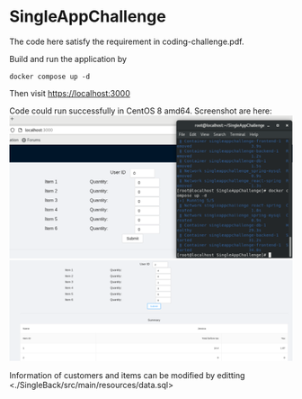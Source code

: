 # SingleAppChallenge

The code here satisfy the requirement in coding-challenge.pdf.

Build and run the application by 

```
docker compose up -d
```
Then visit <https://localhost:3000>


Code could run successfully in CentOS 8 amd64.
Screenshot are here:
![Screenshot1 ](png/1.png)
![Screenshot 2](png/2.png)

Information of customers and items can be modified by editting <./SingleBack/src/main/resources/data.sql>


